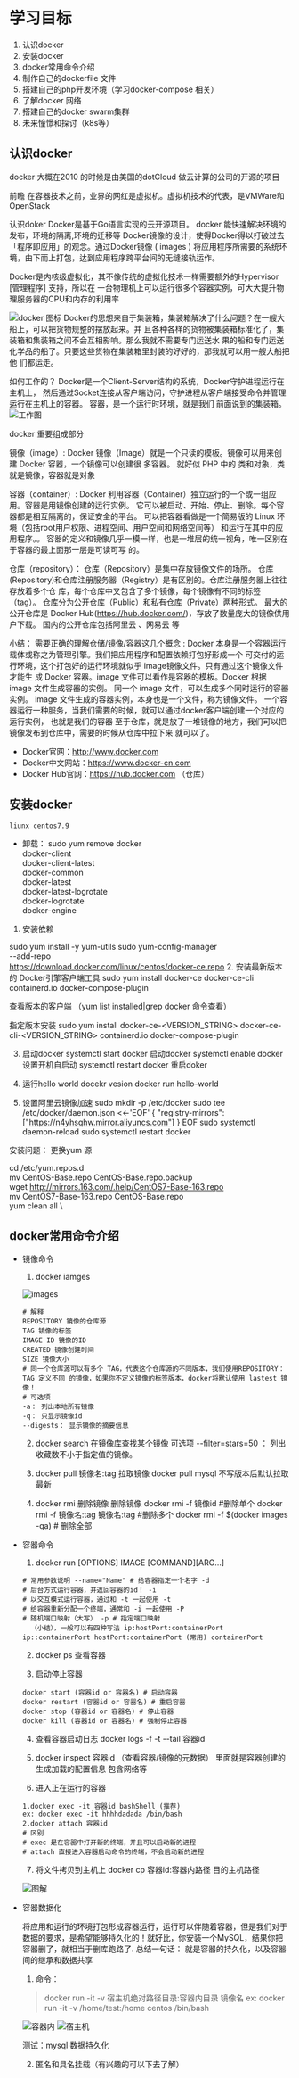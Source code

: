 # 学习目标
1. 认识docker
2. 安装docker
3. docker常用命令介绍
4. 制作自己的dockerfile 文件
5. 搭建自己的php开发环境（学习docker-compose 相关）
6. 了解docker 网络
7. 搭建自己的docker swarm集群
8. 未来憧憬和探讨（k8s等）

## 认识docker
docker 大概在2010 的时候是由美国的dotCloud 做云计算的公司的开源的项目

前瞻 
在容器技术之前，业界的网红是虚拟机。虚拟机技术的代表，是VMWare和OpenStack

认识doker
Docker是基于Go语言实现的云开源项目。
docker 能快速解决环境的发布，环境的隔离,环境的迁移等
Docker镜像的设计，使得Docker得以打破过去「程序即应用」的观念。通过Docker镜像 ( images ) 将应用程序所需要的系统环境，由下而上打包，达到应用程序跨平台间的无缝接轨运作。

Docker是内核级虚拟化，其不像传统的虚拟化技术一样需要额外的Hypervisor [管理程序] 支持，所以在
一台物理机上可以运行很多个容器实例，可大大提升物理服务器的CPU和内存的利用率


![docker 图标](./file/docker.png)
Docker的思想来自于集装箱，集装箱解决了什么问题？在一艘大船上，可以把货物规整的摆放起来。并
且各种各样的货物被集装箱标准化了，集装箱和集装箱之间不会互相影响。那么我就不需要专门运送水
果的船和专门运送化学品的船了。只要这些货物在集装箱里封装的好好的，那我就可以用一艘大船把他
们都运走。

如何工作的？
Docker是一个Client-Server结构的系统，Docker守护进程运行在主机上， 然后通过Socket连接从客户端访问，守护进程从客户端接受命令并管理运行在主机上的容器。 容器，是一个运行时环境，就是我们
前面说到的集装箱。
![工作图](./file/docker%20%E5%B7%A5%E4%BD%9C%E5%8E%9F%E7%90%86.png)


docker 重要组成部分

镜像（image）:
Docker 镜像（Image）就是一个只读的模板。镜像可以用来创建 Docker 容器，一个镜像可以创建很 多容器。 就好似 PHP 中的 类和对象，类就是镜像，容器就是对象

容器（container）:
Docker 利用容器（Container）独立运行的一个或一组应用。容器是用镜像创建的运行实例。 它可以被启动、开始、停止、删除。每个容器都是相互隔离的，保证安全的平台。 可以把容器看做是一个简易版的 Linux 环境（包括root用户权限、进程空间、用户空间和网络空间等） 和运行在其中的应用程序。。 容器的定义和镜像几乎一模一样，也是一堆层的统一视角，唯一区别在于容器的最上面那一层是可读可写 的。

仓库（repository）：
仓库（Repository）是集中存放镜像文件的场所。 仓库(Repository)和仓库注册服务器（Registry）是有区别的。仓库注册服务器上往往存放着多个仓 库，每个仓库中又包含了多个镜像，每个镜像有不同的标签（tag）。 仓库分为公开仓库（Public）和私有仓库（Private）两种形式。 最大的公开仓库是 Docker Hub(https://hub.docker.com/)，存放了数量庞大的镜像供用户下载。 国内的公开仓库包括阿里云 、网易云 等

小结：
需要正确的理解仓储/镜像/容器这几个概念 :
Docker 本身是一个容器运行载体或称之为管理引擎。我们把应用程序和配置依赖打包好形成一个
可交付的运行环境，这个打包好的运行环境就似乎 image镜像文件。只有通过这个镜像文件才能生
成 Docker 容器。image 文件可以看作是容器的模板。Docker 根据 image 文件生成容器的实例。
同一个 image 文件，可以生成多个同时运行的容器实例。
image 文件生成的容器实例，本身也是一个文件，称为镜像文件。
一个容器运行一种服务，当我们需要的时候，就可以通过docker客户端创建一个对应的运行实例，
也就是我们的容器
至于仓库，就是放了一堆镜像的地方，我们可以把镜像发布到仓库中，需要的时候从仓库中拉下来
就可以了。

- Docker官网：http://www.docker.com
- Docker中文网站：https://www.docker-cn.com
- Docker Hub官网：https://hub.docker.com （仓库）

## 安装docker

```环境准备
liunx centos7.9
```
- 卸载：
 sudo yum remove docker \
                  docker-client \
                  docker-client-latest \
                  docker-common \
                  docker-latest \
                  docker-latest-logrotate \
                  docker-logrotate \
                  docker-engine
1. 安装依赖

sudo yum install -y yum-utils
sudo yum-config-manager \
    --add-repo \
    https://download.docker.com/linux/centos/docker-ce.repo
2. 安装最新版本的 Docker引擎客户端工具
sudo yum install docker-ce docker-ce-cli containerd.io docker-compose-plugin

查看版本的客户端 （yum list installed|grep docker 命令查看）

指定版本安装 sudo yum install docker-ce-<VERSION_STRING> docker-ce-cli-<VERSION_STRING> containerd.io docker-compose-plugin

3. 启动docker
systemctl start docker 启动docker
systemctl enable docker 设置开机自启动
systemctl restart docker 重启doker

4. 运行hello world
docekr vesion
docker run hello-world

5. 设置阿里云镜像加速
sudo mkdir -p /etc/docker
sudo tee /etc/docker/daemon.json <<-'EOF'
{
  "registry-mirrors": ["https://n4yhsqhw.mirror.aliyuncs.com"]
}
EOF
sudo systemctl daemon-reload
sudo systemctl restart docker

安装问题：
更换yum 源

cd /etc/yum.repos.d \
mv CentOS-Base.repo CentOS-Base.repo.backup \
wget http://mirrors.163.com/.help/CentOS7-Base-163.repo \
mv CentOS7-Base-163.repo CentOS-Base.repo \
yum clean all \


## docker常用命令介绍
- 镜像命令
    1. docker iamges

    ![images](./file/docker_images.png)
    ```
    # 解释 
    REPOSITORY 镜像的仓库源 
    TAG 镜像的标签 
    IMAGE ID 镜像的ID 
    CREATED 镜像创建时间 
    SIZE 镜像大小 
    # 同一个仓库源可以有多个 TAG，代表这个仓库源的不同版本，我们使用REPOSITORY：TAG 定义不同 的镜像，如果你不定义镜像的标签版本，docker将默认使用 lastest 镜像！ 
    # 可选项 
    -a： 列出本地所有镜像
    -q： 只显示镜像id 
    --digests： 显示镜像的摘要信息
    ```
    2. docker search
    在镜像库查找某个镜像
    可选项 
    --filter=stars=50 ： 列出收藏数不小于指定值的镜像。

    3. docker pull 镜像名:tag
    拉取镜像
    docker pull mysql 不写版本后默认拉取最新

    4. docker rmi 删除镜像
    删除镜像 
    docker rmi -f 镜像id #删除单个
    docker rmi -f 镜像名:tag 镜像名:tag #删除多个
    docker rmi -f $(docker images -qa) # 删除全部
- 容器命令
    1. docker run [OPTIONS] IMAGE [COMMAND][ARG...]
    ```
    # 常用参数说明 --name="Name" # 给容器指定一个名字 -d 
    # 后台方式运行容器，并返回容器的id！ -i
    # 以交互模式运行容器，通过和 -t 一起使用 -t 
    # 给容器重新分配一个终端，通常和 -i 一起使用 -P
    # 随机端口映射（大写） -p # 指定端口映射
      （小结），一般可以有四种写法 ip:hostPort:containerPort ip::containerPort hostPort:containerPort (常用) containerPort
    ```  
    2. docker ps 查看容器
    

    3. 启动停止容器
    ```
    docker start (容器id or 容器名) # 启动容器 
    docker restart (容器id or 容器名) # 重启容器 
    docker stop (容器id or 容器名) # 停止容器 
    docker kill (容器id or 容器名) # 强制停止容器 
    ```
    4. 查看容器启动日志
    docker logs -f -t --tail 容器id

    5. docker inspect 容器id （查看容器/镜像的元数据）
    里面就是容器创建的生成加载的配置信息 包含网络等

    6. 进入正在运行的容器
    ```
    1.docker exec -it 容器id bashShell (推荐)
    ex: docker exec -it hhhhdadada /bin/bash
    2.docker attach 容器id
    # 区别
    # exec 是在容器中打开新的终端，并且可以启动新的进程 
    # attach 直接进入容器启动命令的终端，不会启动新的进程
    ```
    7. 将文件拷贝到主机上
    docker cp 容器id:容器内路径 目的主机路径

    
    ![图解](./file/%E5%91%BD%E4%BB%A4%E5%9B%BE%E8%A7%A3.png)
- 容器数据化

    将应用和运行的环境打包形成容器运行，运行可以伴随着容器，但是我们对于数据的要求，是希望能够持久化的！就好比，你安装一个MySQL，结果你把容器删了，就相当于删库跑路了.
    总结一句话： 就是容器的持久化，以及容器间的继承和数据共享
    1. 命令：
    > docker run -it -v 宿主机绝对路径目录:容器内目录 镜像名
    > ex: docker run -it -v /home/test:/home centos /bin/bash

    ![容器内](./file/%E5%AE%B9%E5%99%A8%E5%86%85%E6%96%87%E4%BB%B6.png)
    ![宿主机](./file/%E5%AE%BF%E4%B8%BB%E6%9C%BA%E6%96%87%E4%BB%B6.png)

    测试：mysql 数据持久化
    

    2. 匿名和具名挂载（有兴趣的可以下去了解）
   
